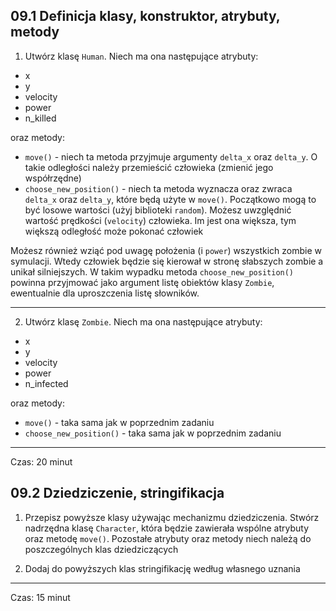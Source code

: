 ## 09.1 Definicja klasy, konstruktor, atrybuty, metody

1. Utwórz klasę `Human`. Niech ma ona następujące atrybuty:
- x
- y
- velocity
- power
- n_killed

oraz metody:
- `move()` - niech ta metoda przyjmuje argumenty `delta_x` oraz `delta_y`. O takie odległości należy przemieścić człowieka (zmienić jego współrzędne)
- `choose_new_position()` - niech ta metoda wyznacza oraz zwraca `delta_x` oraz `delta_y`, które będą użyte w `move()`. Początkowo mogą to być losowe wartości (użyj biblioteki `random`). Możesz uwzględnić wartość prędkości (`velocity`) człowieka. Im jest ona większa, tym większą odległość może pokonać człowiek

Możesz również wziąć pod uwagę położenia (i `power`) wszystkich zombie w symulacji. Wtedy człowiek będzie się kierował w stronę słabszych zombie a unikał silniejszych. W takim wypadku metoda `choose_new_position()` powinna przyjmować jako argument listę obiektów klasy `Zombie`, ewentualnie dla uproszczenia listę słowników.

---

2. Utwórz klasę `Zombie`. Niech ma ona następujące atrybuty:
- x
- y
- velocity
- power
- n_infected

oraz metody:
- `move()` - taka sama jak w poprzednim zadaniu
- `choose_new_position()` - taka sama jak w poprzednim zadaniu

---
Czas: 20 minut

## 09.2 Dziedziczenie, stringifikacja
1. Przepisz powyższe klasy używając mechanizmu dziedziczenia. Stwórz nadrzędna klasę `Character`, która będzie zawierała wspólne atrybuty oraz metodę `move()`. Pozostałe atrybuty oraz metody niech należą do poszczególnych klas dziedziczących

2. Dodaj do powyższych klas stringifikację według własnego uznania

---
Czas: 15 minut

